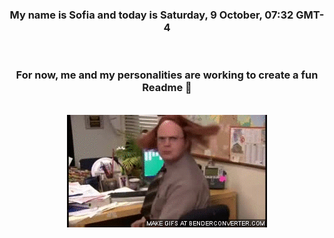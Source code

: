 


<div align="center">
<h3 >My name is Sofia and today is Saturday, 9 October, 07:32 GMT-4</h3><br>
<h3 >For now, me and my personalities are working to create a fun Readme 👋
</h3><br>
<img src='img/dwight.gif' alt='working...'/>
</div>
